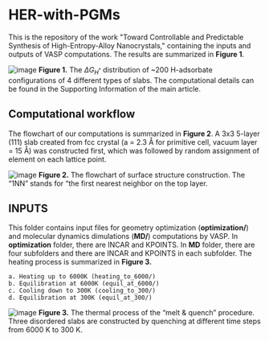 # HER-with-PGMs
This is the repository of the work "Toward Controllable and Predictable Synthesis of High-Entropy-Alloy Nanocrystals," containing the inputs and outputs of VASP computations. The results are summarized in **Figure 1**.

![image](https://user-images.githubusercontent.com/72870425/222903421-cdb26a69-35e3-4fc1-80e0-ce7713f48a6e.png)
**Figure 1.** The $\Delta G_{H^*}$ distribution of ~200 H-adsorbate configurations of 4 different types of slabs. The computational details can be found in the Supporting Information of the main article.

## Computational workflow 
The flowchart of our computations is summarized in **Figure 2**. A 3x3 5-layer (111) slab created from fcc crystal (a = 2.3 Å for primitive cell, vacuum layer = 15 Å) was constructed first, which was followed by random assignment of element on each lattice point.

![image](https://user-images.githubusercontent.com/72870425/222904004-3fca3996-bc9a-4549-8d34-15cdfff8197c.png)
**Figure 2.** The flowchart of surface structure construction. The “1NN” stands for “the first nearest neighbor on the top layer.

## INPUTS
This folder contains input files for geometry optimization (**optimization/**) and molecular dynamics dimulations (**MD/**) computations by VASP.
In **optimization** folder, there are INCAR and KPOINTS.
In **MD** folder, there are four subfolders and there are INCAR and KPOINTS in each subfolder. The heating process is summarized in **Figure 3.**
```
a. Heating up to 6000K (heating_to_6000/)  
b. Equilibration at 6000K (equil_at_6000/)   
c. Cooling down to 300K (cooling_to_300/)
d. Equilibration at 300K (equil_at_300/)   
```
![image](https://user-images.githubusercontent.com/72870425/222903797-299df748-d22f-48cb-b8e0-7b9a60b2bf69.png)
**Figure 3.** The thermal process of the “melt & quench” procedure. Three disordered slabs are constructed by quenching at different time steps from 6000 K to 300 K.

